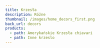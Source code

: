 ```yaml
---
title: Krzesła
description: Różne
thumbnail: /images/home_decors_first.png
back_url: decors
products:
  - path: Amerykańskie Krzesła chiavari
  - path: Inne krzeslo
---
```


